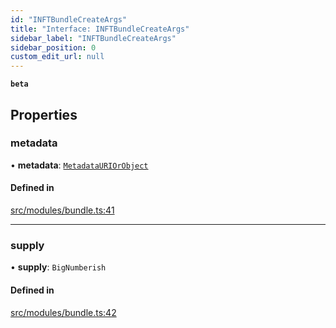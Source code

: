 ```yaml
---
id: "INFTBundleCreateArgs"
title: "Interface: INFTBundleCreateArgs"
sidebar_label: "INFTBundleCreateArgs"
sidebar_position: 0
custom_edit_url: null
---
```


**`beta`**

## Properties

### metadata

• **metadata**: [`MetadataURIOrObject`](../modules#metadatauriorobject)

#### Defined in

[src/modules/bundle.ts:41](https://github.com/PrasoonPratham/nftlabs-sdk-ts/blob/bd3e5c6/src/modules/bundle.ts#L41)

___

### supply

• **supply**: `BigNumberish`

#### Defined in

[src/modules/bundle.ts:42](https://github.com/PrasoonPratham/nftlabs-sdk-ts/blob/bd3e5c6/src/modules/bundle.ts#L42)
